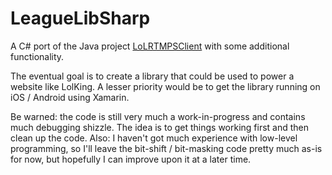 LeagueLibSharp
==============

A C# port of the Java project [LoLRTMPSClient][0] with some additional functionality. 

The eventual goal is to create a library that could be used to power a website like LolKing. A lesser priority would be to get the library running on iOS / Android using Xamarin.

Be warned: the code is still very much a work-in-progress and contains much debugging shizzle. The idea is to get things working first and then clean up the code. Also: I haven't got much experience with low-level programming, so I'll leave the bit-shift / bit-masking code pretty much as-is for now, but hopefully I can improve upon it at a later time.

[0]: http://code.google.com/p/lolrtmpsclient/
